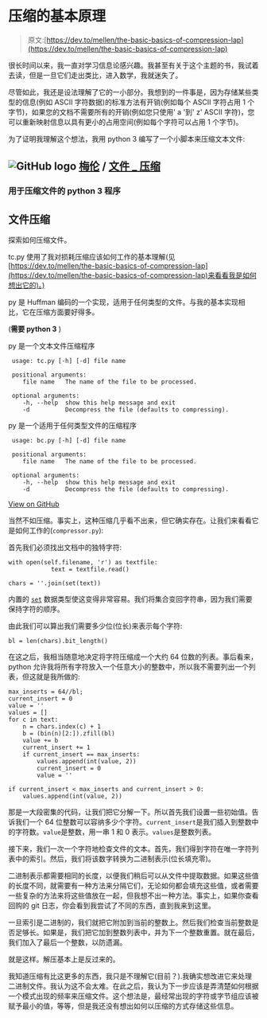 # 压缩的基本原理

> 原文:[https://dev.to/mellen/the-basic-basics-of-compression-lap](https://dev.to/mellen/the-basic-basics-of-compression-lap)

很长时间以来，我一直对学习信息论感兴趣。我甚至有关于这个主题的书，我试着去读，但是一旦它们走出类比，进入数学，我就迷失了。

尽管如此，我还是设法理解了它的一小部分。我想到的一件事是，因为存储某些类型的信息(例如 ASCII 字符数据)的标准方法有开销(例如每个 ASCII 字符占用 1 个字节)，如果您的文档不需要所有的开销(例如您只使用' a '到' z' ASCII 字符)，您可以重新映射信息以具有更小的占用空间(例如每个字符可以占用 1 个字节)。

为了证明我理解这个想法，我用 python 3 编写了一个小脚本来压缩文本文件:

## ![GitHub logo](../Images/375dfcc32199b4dedf2b526645c27ff7.png) [梅伦](https://github.com/Mellen) / [文件 _ 压缩](https://github.com/Mellen/file_compression)

### 用于压缩文件的 python 3 程序

<article class="markdown-body entry-content p-5" itemprop="text">

# 文件压缩

探索如何压缩文件。

tc.py 使用了我对损耗压缩应该如何工作的基本理解(见[https://dev.to/mellen/the-basic-basics-of-compression-lap](https://dev.to/mellen/the-basic-basics-of-compression-lap)来看看我是如何想出它的)。)

py 是 Huffman 编码的一个实现，适用于任何类型的文件。与我的基本实现相比，它在压缩方面要好得多。

(**需要 python 3** )

py 是一个文本文件压缩程序

```
 usage: tc.py [-h] [-d] file name

 positional arguments:  
    file name   The name of the file to be processed.

 optional arguments:  
    -h, --help  show this help message and exit  
    -d          Decompress the file (defaults to compressing). 
```

py 是一个适用于任何类型文件的压缩程序

```
 usage: bc.py [-h] [-d] file name

 positional arguments:  
    file name   The name of the file to be processed.

 optional arguments:  
    -h, --help  show this help message and exit  
    -d          Decompress the file (defaults to compressing). 
```

</article>

[View on GitHub](https://github.com/Mellen/file_compression)

当然不如压缩。事实上，这种压缩几乎看不出来，但它确实存在。让我们来看看它是如何工作的(`compressor.py`):

首先我们必须找出文档中的独特字符:

```
with open(self.filename, 'r') as textfile:
            text = textfile.read()

chars = ''.join(set(text)) 
```

内置的 [`set`](https://docs.python.org/3/tutorial/datastructures.html#sets) 数据类型使这变得非常容易。我们将集合变回字符串，因为我们需要保持字符的顺序。

由此我们可以算出我们需要多少位(位长)来表示每个字符:

```
bl = len(chars).bit_length() 
```

在这之后，我相当随意地决定将字符压缩成一个大约 64 位数的列表。事后看来，python 允许我将所有字符放入一个任意大小的整数中，所以我不需要列出一个列表，但这就是我所做的:

```
max_inserts = 64//bl;
current_insert = 0
value = ''
values = []
for c in text:
    n = chars.index(c) + 1
    b = (bin(n)[2:]).zfill(bl)
    value += b
    current_insert += 1
    if current_insert == max_inserts:
        values.append(int(value, 2))
        current_insert = 0
        value = ''

if current_insert < max_inserts and current_insert > 0:
    values.append(int(value, 2)) 
```

那是一大段密集的代码，让我们把它分解一下。所以首先我们设置一些初始值。告诉我们一个 64 位整数可以容纳多少个字符。`current_insert`是我们插入到整数中的字符数。`value`是整数，用一串 1 和 0 表示。`values`是整数列表。

接下来，我们一次一个字符地检查文件的文本。首先，我们得到字符在唯一字符列表中的索引。然后，我们将该数字转换为二进制表示(位长填充零)。

二进制表示都需要相同的长度，以便我们稍后可以从文件中提取数据。如果这些值的长度不同，就需要有一种方法来分隔它们，无论如何都会填充这些值，或者需要一些复杂的方法来将这些值放在一起，但我想不出一种方法。事实上，如果你查看回购的 git 日志，你会看到我尝试了不同的东西，直到我来到这里。

一旦索引是二进制的，我们就把它附加到当前的整数上。然后我们检查当前整数是否足够长。如果是，我们把它加到整数列表中，并为下一个整数重置。就在最后，我们加入了最后一个整数，以防遗漏。

就是这样。解压基本上是反过来的。

我知道压缩有比这更多的东西，我只是不理解它(目前？).我确实想改进它来处理二进制文件。我认为这不会太难。在此之后，我认为下一步应该是弄清楚如何根据一个模式出现的频率来压缩文件。这个想法是，最经常出现的字符或字节组应该被赋予最小的值，等等，但是我还没有想出如何以压缩的方式存储这些信息。